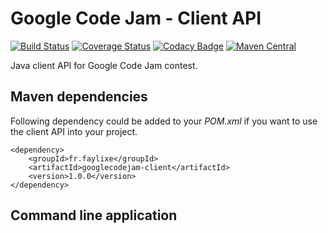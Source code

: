 # Google Code Jam - Client API

[![Build Status](https://travis-ci.org/Faylixe/googlecodejam-client.svg)](https://travis-ci.org/Faylixe/googlecodejam-client) [![Coverage Status](https://coveralls.io/repos/Faylixe/googlecodejam-client/badge.svg?branch=master&service=github)](https://coveralls.io/github/Faylixe/googlecodejam-client?branch=master) [![Codacy Badge](https://api.codacy.com/project/badge/grade/a69abad9e6d14c81b62b9deeb99b8e7d)](https://www.codacy.com/app/Faylixe/googlecodejam-client) [![Maven Central](https://maven-badges.herokuapp.com/maven-central/fr.faylixe/googlecodejam-client/badge.svg)](https://maven-badges.herokuapp.com/maven-central/fr.faylixe/googlecodejam-client)

Java client API for Google Code Jam contest.

## Maven dependencies

Following dependency could be added to your *POM.xml* if you want to use the client API into your project.

```
<dependency>
    <groupId>fr.faylixe</groupId>
    <artifactId>googlecodejam-client</artifactId>
    <version>1.0.0</version>
</dependency>
```

## Command line application
